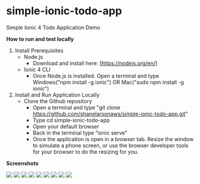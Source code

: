 # simple-ionic-todo-app
Simple Ionic 4 Todo Application Demo

**How to run and test locally**

1. Install Prerequisites
    - Node.js
      - Download and install here: [https://nodejs.org/en/]
    - Ionic 4 CLI
      - Once Node.js is installed. Open a terminal and type Windows("npm install -g ionic") OR Mac("sudo npm install -g ionic")
2. Install and Run Application Locally
    - Clone the Github repository
      - Open a terminal and type "git clone https://github.com/shanelarsonaws/simple-ionic-todo-app.git"
      - Type cd simple-ionic-todo-app
      - Open your default browser
      - Back in the terminal type "ionic serve"
      - Once the application is open in a browser tab. Resize the window to simulate a phone screen, or use the browser developer tools for your browser to do the resizing for you.
      
**Screenshots**

![](https://i.ibb.co/Gp3Z4LD/Screenshot-20190424-224832-My-App.jpg)
![](https://i.ibb.co/0qq6PpK/Screenshot-20190424-224837-My-App.jpg)
![](https://i.ibb.co/LkMwHZ9/Screenshot-20190424-224915-My-App.jpg)
![](https://i.ibb.co/nM0Ldk0/Screenshot-20190424-224921-My-App.jpg)
![](https://i.ibb.co/NyrNPKV/Screenshot-20190424-224928-My-App.jpg)
![](https://i.ibb.co/NSKXBnc/Screenshot-20190424-224934-My-App.jpg)
![](https://i.ibb.co/hCD2pgK/Screenshot-20190424-224955-My-App.jpg)
![](https://i.ibb.co/HY6ZQ9W/Screenshot-20190424-225017-My-App.jpg)
![](https://i.ibb.co/q79xFdv/Screenshot-20190424-225025-My-App.jpg)
